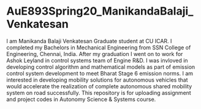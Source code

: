 # AuE893Spring20_ManikandaBalaji_Venkatesan

I am Manikanda Balaji Venkatesan Graduate student at CU ICAR. I completed my Bachelors in Mechanical Engineering from SSN College of Engineering, Chennai, India. After my graduation I went on to work for Ashok Leyland in control systems team of Engine R&D. I was invloved in developing control algorithm and mathematical models as part of emission control system development to meet Bharat Stage 6 emission norms. I am interested in developing mobility solutions for autonomous vehicles that would accelerate the realization of complete autonomous shared mobility system on road successfully.
This repository is for uploading assignment and project codes in Autonomy Science & Systems course.
